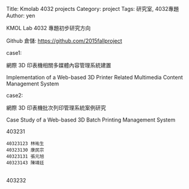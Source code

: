Title: Kmolab 4032 projects
Category: project
Tags: 研究室, 4032專題
Author: yen

KMOL Lab 4032 專題初步研究方向

<!-- PELICAN_END_SUMMARY -->

Github 倉儲: <https://github.com/2015fallproject>

case1:

網際 3D 印表機相關多媒體內容管理系統建置

Implementation of a Web-based 3D Printer Related Multimedia Content Management System

case2:

網際 3D 印表機批次列印管理系統案例研究

Case Study of a Web-based 3D Batch Printing Management System

403231

~~~
40323123 林祐生
40323130 康民宗
40323131 張元旭
40323143 陳靖廷
~~~
<br />
403232